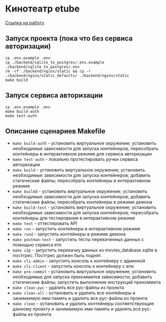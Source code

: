# Кинотеатр etube

[Ссылка на работу](https://github.com/xh4vm/etube-FastAPI)

## Запуск проекта (пока что без сервиса авторизации)
``` 
cp .env.example .env
cp ./backend/sqlite_to_postgres/.env.example ./backend/sqlite_to_postgres/.env
rm -rf ./backend/nginx/static && cp -r ./backend/nginx/static_defaults/ ./backend/nginx/static
make build
```

## Запуск сервиса авторизации
```
cp .env.example .env
make build-auth
make test-auth
```

## Описание сценариев Makefile
- `make build-auth` - установить виртуальное окружение; установить необходимые зависимости для запуска контейнеров; пересобрать контейнеры в интерактивном режиме для сервиса авторизации
- `make test-auth` - локально протестировать ручки сервиса авторизации
- `make build` - установить виртуальное окружение; установить необходимые зависимости для запуска контейнеров; добавить статические файлы; пересобрать контейнеры в интерактивном режиме
- `make buildd` -  установить виртуальное окружение; установить необходимые зависимости для запуска контейнеров; добавить статические файлы; пересобрать контейнеры в режиме демона
- `make build-test` - установить виртуальное окружение; установить необходимые зависимости для запуска контейнеров;  пересобрать контейнеры для тестирования в интерактивном режиме
- `make test` - оттестировать API
- `make run` - запустить контейнеры в интерактивном режиме
- `make rund` - запустить контейнеры в режиме демона 
- `make postman-test` - запустить тесты перекаченных данных с помощью сервиса етл
- `make s2p` - запустить перекачку данных из movies_database.sqlite в постгрес. Постгрес должен быть поднят.
- `make cli-admin` - запустить консоль к контейнеру с админкой
- `make cli-client` - запустить консоль к контейнеру с апи
- `make pre-commit` - установить виртуальное окружение; установить необходимые для запуска прекоммитов зависимости; добавить статические файлы; запустить выполнение инструкций прекоммита
- `make clean-pyc` - удалить все pyc-файлы из проекта
- `make clean-all` - остановить и удалить все контейнеры и занимаемую ими память и удалить все pyc-файлы из проекта
- `make clean` - остановить и удалить контейнеры соответствующие данному проекту и занимаемую ими память и удалить все pyc-файлы из проекта
